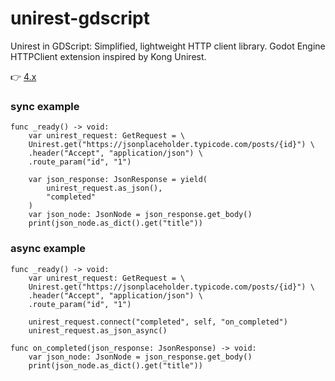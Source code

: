 # unirest-gdscript
Unirest in GDScript: Simplified, lightweight HTTP client library. Godot Engine HTTPClient extension inspired by Kong Unirest.

👉 [4.x](https://github.com/fenix-hub/unirest-gdscript/4.x)

### sync example
```gdscript
func _ready() -> void:
	var unirest_request: GetRequest = \ 
	Unirest.get("https://jsonplaceholder.typicode.com/posts/{id}") \ 
	.header("Accept", "application/json") \ 
	.route_param("id", "1")
	
	var json_response: JsonResponse = yield(
		unirest_request.as_json(),
		"completed"
	)
	var json_node: JsonNode = json_response.get_body()
	print(json_node.as_dict().get("title"))
```

### async example
```gdscript
func _ready() -> void:
	var unirest_request: GetRequest = \
	Unirest.get("https://jsonplaceholder.typicode.com/posts/{id}") \
	.header("Accept", "application/json") \
	.route_param("id", "1")
	
	unirest_request.connect("completed", self, "on_completed")
	unirest_request.as_json_async()

func on_completed(json_response: JsonResponse) -> void:
	var json_node: JsonNode = json_response.get_body()
	print(json_node.as_dict().get("title"))
```
